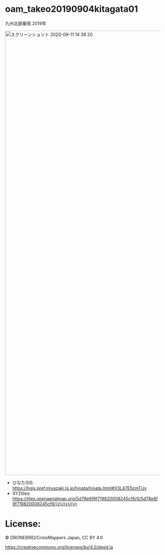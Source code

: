 # oam_takeo20190904kitagata01
九州北部豪雨 2019年

<img width="1440" alt="スクリーンショット 2020-09-11 14 38 20" src="https://user-images.githubusercontent.com/416977/92869610-f4796400-f43d-11ea-83d9-e54b1e82a01a.png">

* ひなたGIS: https://hgis.pref.miyazaki.lg.jp/hinata/hinata.html#X3L47E5zmTUv
* XYZtiles: https://tiles.openaerialmap.org/5d78e6f9f719820008245cf8/0/5d78e6f9f719820008245cf9/{z}/{x}/{y}



# License:
© DRONEBIRD/CrisisMappers Japan, CC BY 4.0

https://creativecommons.org/licenses/by/4.0/deed.ja
